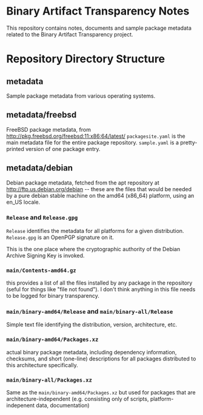 # Binary Artifact Transparency Notes

This repository contains notes, documents and sample package metadata related
to the Binary Artifact Transparency project.

# Repository Directory Structure

## metadata

Sample package metadata from various operating systems.

## metadata/freebsd

FreeBSD package metadata, from http://pkg.freebsd.org/freebsd:11:x86:64/latest/
`packagesite.yaml` is the main metadata file for the entire package repository.
`sample.yaml` is a pretty-printed version of one package entry.

## metadata/debian

Debian package metadata, fetched from the apt repository at
http://ftp.us.debian.org/debian -- these are the files that would be
needed by a pure debian stable machine on the amd64 (x86_64) platform,
using an en_US locale.

### `Release` and `Release.gpg`
   
`Release` identifies the metadata for all platforms for a given
distribution.  `Release.gpg` is an OpenPGP signature on it.

This is the one place where the cryptographic authority of the Debian
Archive Signing Key is invoked.

### `main/Contents-amd64.gz`

this provides a list of all the files installed by any package in the
repository (seful for things like "file not found").  I don't think
anything in this file needs to be logged for binary transparency.

### `main/binary-amd64/Release` and `main/binary-all/Release`

Simple text file identifying the distribution, version, architecture,
etc.

### `main/binary-amd64/Packages.xz`

actual binary package metadata, including dependency information,
checksums, and short (one-line) descriptions for all packages
distributed to this architecture specifically.

### `main/binary-all/Packages.xz`

Same as the `main/binary-amd64/Packages.xz` but used for packages that
are architecture-independent (e.g. consisting only of scripts,
platform-indepenent data, documentation)
